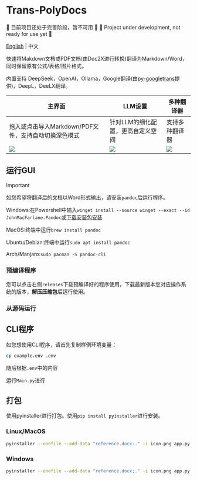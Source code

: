 # Trans-PolyDocs

🚧 目前项目还处于完善阶段，暂不可用 🚧
🚧 Project under development, not ready for use yet 🚧

[English](README_EN.md) | 中文

快速将Makdown文档或PDF文档(由Doc2X进行转换)翻译为Markdown/Word，同时保留原有公式/表格/图片格式。

内置支持 DeepSeek，OpenAI，Ollama，Google翻译(由[py-googletrans](https://github.com/ssut/py-googletrans)提供)，DeepL，DeeLX翻译。

| 主界面                                             | LLM设置                                                       | 多种翻译器                                                             |
| ---------------------------------------------------- | -------------------------------------------------------------- | -------------------------------------------------------------------- |
| 拖入或点击导入Markdown/PDF文件，支持自动切换深色模式 | 针对LLM的细化配置，更高自定义空间 | 支持多种翻译器 |
| <img src="https://github.com/user-attachments/assets/4a56614e-03cd-400f-a7bd-abf1907d0bd1"/>| <img src="https://github.com/user-attachments/assets/748ab2bf-181a-47f1-876f-5219f3a8df56"/>| <img src="https://github.com/user-attachments/assets/c4de4326-f245-4f77-bfe2-587e039c2887"/>     |

## 运行GUI

> [!IMPORTANT]
> 如您希望将翻译后的文档以Word形式输出，请安装`pandoc`后运行程序。
>
> Windows:在Powershell中输入`winget install --source winget --exact --id JohnMacFarlane.Pandoc`或[下载安装包安装](https://pandoc.org/installing.html)
>
> MacOS:终端中运行`brew install pandoc`
>
> Ubuntu/Debian:终端中运行`sudo apt install pandoc`
>
> Arch/Manjaro:`sudo pacman -S pandoc-cli`

### 预编译程序

您可以点击右侧`releases`下载预编译好的程序使用，下载最新版本您对应操作系统的版本，**解压压缩包**后运行使用。

### 从源码运行

## CLI程序

如您想使用CLI程序，请首先复制样例环境变量：

```bash
cp example.env .env
```

随后根据`.env`中的内容

运行`Main.py`进行

## 打包

使用pyinstaller进行打包。使用`pip install pyinstaller`进行安装。

### Linux/MacOS

```bash
pyinstaller --onefile --add-data "reference.docx:." -i icon.png app.py
```

### Windows

```bash
pyinstaller --onefile --add-data "reference.docx;." -i icon.png app.py
```